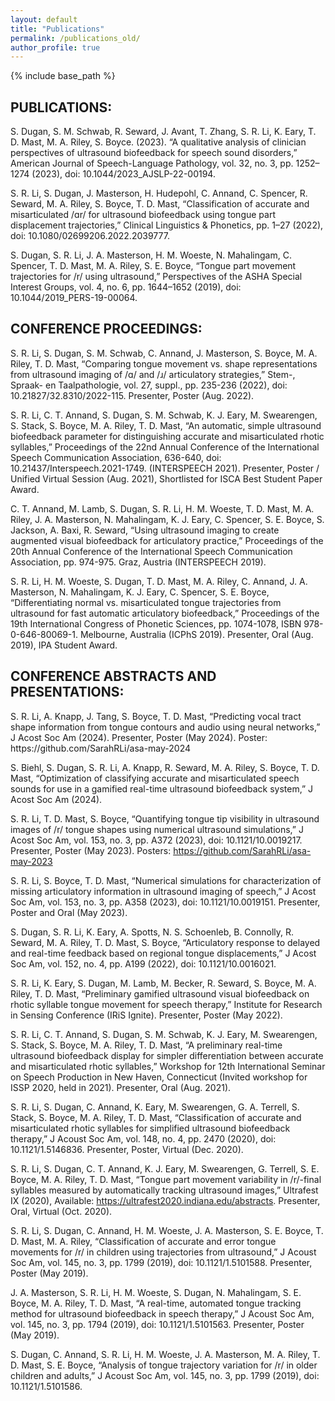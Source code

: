 ```yaml
---
layout: default
title: "Publications"
permalink: /publications_old/
author_profile: true
---
```

{% include base_path %} 

<h2>PUBLICATIONS:</h2>
S. Dugan, S. M. Schwab, R. Seward, J. Avant, T. Zhang, S. R. Li, K. Eary, T. D. Mast, M. A. Riley, S. Boyce. (2023). “A qualitative analysis of clinician perspectives of ultrasound biofeedback for speech sound disorders,” American Journal of Speech-Language Pathology, vol. 32, no. 3, pp. 1252–1274 (2023), doi: 10.1044/2023_AJSLP-22-00194.

S. R. Li, S. Dugan, J. Masterson, H. Hudepohl, C. Annand, C. Spencer, R. Seward, M. A. Riley, S. Boyce, T. D. Mast, “Classification of accurate and misarticulated /ɑr/ for ultrasound biofeedback using tongue part displacement trajectories,” Clinical Linguistics & Phonetics, pp. 1–27 (2022), doi: 10.1080/02699206.2022.2039777.

S. Dugan, S. R. Li, J. A. Masterson, H. M. Woeste, N. Mahalingam, C. Spencer, T. D. Mast, M. A. Riley, S. E. Boyce, “Tongue part movement trajectories for /r/ using ultrasound,” Perspectives of the ASHA Special Interest Groups, vol. 4, no. 6, pp. 1644–1652 (2019), doi: 10.1044/2019_PERS-19-00064.

<h2>CONFERENCE PROCEEDINGS:</h2>
S. R. Li, S. Dugan, S. M. Schwab, C. Annand, J. Masterson, S. Boyce, M. A. Riley, T. D. Mast, “Comparing tongue movement vs. shape representations from ultrasound imaging of /ɑ/ and /ɹ/ articulatory strategies,”  Stem-, Spraak- en Taalpathologie, vol. 27, suppl., pp. 235-236 (2022), doi: 10.21827/32.8310/2022-115. Presenter, Poster (Aug. 2022).

S. R. Li, C. T. Annand, S. Dugan, S. M. Schwab, K. J. Eary, M. Swearengen, S. Stack, S. Boyce, M. A. Riley, T. D. Mast, “An automatic, simple ultrasound biofeedback parameter for distinguishing accurate and misarticulated rhotic syllables,” Proceedings of the 22nd Annual Conference of the International Speech Communication Association, 636-640, doi: 10.21437/Interspeech.2021-1749. (INTERSPEECH 2021). Presenter, Poster / Unified Virtual Session (Aug. 2021), Shortlisted for ISCA Best Student Paper Award.

C. T. Annand, M. Lamb, S. Dugan, S. R. Li, H. M. Woeste, T. D. Mast, M. A. Riley, J. A. Masterson, N. Mahalingam, K. J. Eary, C. Spencer, S. E. Boyce, S. Jackson, A. Baxi, R. Seward, “Using ultrasound imaging to create augmented visual biofeedback for articulatory practice,” Proceedings of the 20th Annual Conference of the International Speech Communication Association, pp. 974-975. Graz, Austria (INTERSPEECH 2019).

S. R. Li, H. M. Woeste, S. Dugan, T. D. Mast, M. A. Riley, C. Annand, J. A. Masterson, N. Mahalingam, K. J. Eary, C. Spencer, S. E. Boyce, “Differentiating normal vs. misarticulated tongue trajectories from ultrasound for fast automatic articulatory biofeedback,” Proceedings of the 19th International Congress of Phonetic Sciences, pp. 1074-1078, ISBN 978-0-646-80069-1. Melbourne, Australia (ICPhS 2019). Presenter, Oral (Aug. 2019), IPA Student Award.

<h2>CONFERENCE ABSTRACTS AND PRESENTATIONS:</h2>
S. R. Li, A. Knapp, J. Tang, S. Boyce, T. D. Mast, “Predicting vocal tract shape information from tongue contours and audio using neural networks,” J Acost Soc Am (2024). Presenter, Poster (May 2024).        Poster: https://github.com/SarahRLi/asa-may-2024 

S. Biehl, S. Dugan, S. R. Li, A. Knapp, R. Seward, M. A. Riley, S. Boyce, T. D. Mast, “Optimization of classifying accurate and misarticulated speech sounds for use in a gamified real-time ultrasound biofeedback system,” J Acost Soc Am (2024). 

S. R. Li, T. D. Mast, S. Boyce, “Quantifying tongue tip visibility in ultrasound images of /r/ tongue shapes using numerical ultrasound simulations,” J Acost Soc Am, vol. 153, no. 3, pp. A372 (2023), doi: 10.1121/10.0019217. Presenter, Poster (May 2023). Posters: https://github.com/SarahRLi/asa-may-2023 

S. R. Li, S. Boyce, T. D. Mast, “Numerical simulations for characterization of missing articulatory information in ultrasound imaging of speech,” J Acost Soc Am, vol. 153, no. 3, pp. A358 (2023), doi: 10.1121/10.0019151. Presenter, Poster and Oral (May 2023).

S. Dugan, S. R. Li, K. Eary, A. Spotts, N. S. Schoenleb, B. Connolly, R. Seward, M. A. Riley, T. D. Mast, S. Boyce, “Articulatory response to delayed and real-time feedback based on regional tongue displacements,” J Acost Soc Am, vol. 152, no. 4, pp. A199 (2022), doi: 10.1121/10.0016021.

S. R. Li, K. Eary, S. Dugan, M. Lamb, M. Becker, R. Seward, S. Boyce, M. A. Riley, T. D. Mast, “Preliminary gamified ultrasound visual biofeedback on rhotic syllable tongue movement for speech therapy,” Institute for Research in Sensing Conference (IRiS Ignite). Presenter, Poster (May 2022).

S. R. Li, C. T. Annand, S. Dugan, S. M. Schwab, K. J. Eary, M. Swearengen, S. Stack, S. Boyce, M. A. Riley, T. D. Mast, “A preliminary real-time ultrasound biofeedback display for simpler differentiation between accurate and misarticulated rhotic syllables,” Workshop for 12th International Seminar on Speech Production in New Haven, Connecticut (Invited workshop for ISSP 2020, held in 2021). Presenter, Oral (Aug. 2021).

S. R. Li, S. Dugan, C. Annand, K. Eary, M. Swearengen, G. A. Terrell, S. Stack, S. Boyce, M. A. Riley, T. D. Mast, “Classification of accurate and misarticulated rhotic syllables for simplified ultrasound biofeedback therapy,” J Acoust Soc Am, vol. 148, no. 4, pp. 2470 (2020), doi: 10.1121/1.5146836. Presenter, Poster, Virtual (Dec. 2020).

S. R. Li, S. Dugan, C. T. Annand, K. J. Eary, M. Swearengen, G. Terrell, S. E. Boyce, M. A. Riley, T. D. Mast, “Tongue part movement variability in /r/-final syllables measured by automatically tracking ultrasound images,” Ultrafest IX (2020), Available: https://ultrafest2020.indiana.edu/abstracts. Presenter, Oral, Virtual (Oct. 2020).

S. R. Li, S. Dugan, C. Annand, H. M. Woeste, J. A. Masterson, S. E. Boyce, T. D. Mast, M. A. Riley, “Classification of accurate and error tongue movements for /r/ in children using trajectories from ultrasound,” J Acoust Soc Am, vol. 145, no. 3, pp. 1799 (2019), doi: 10.1121/1.5101588. Presenter, Poster (May 2019).

J. A. Masterson, S. R. Li, H. M. Woeste, S. Dugan, N. Mahalingam, S. E. Boyce, M. A. Riley, T. D. Mast, “A real-time, automated tongue tracking method for ultrasound biofeedback in speech therapy,” J Acoust Soc Am, vol. 145, no. 3, pp. 1794 (2019), doi: 10.1121/1.5101563.  Presenter, Poster (May 2019).

S. Dugan, C. Annand, S. R. Li, H. M. Woeste, J. A. Masterson, M. A. Riley, T. D. Mast, S. E. Boyce, “Analysis of tongue trajectory variation for /r/ in older children and adults,” J Acoust Soc Am, vol. 145, no. 3, pp. 1799 (2019), doi: 10.1121/1.5101586.
